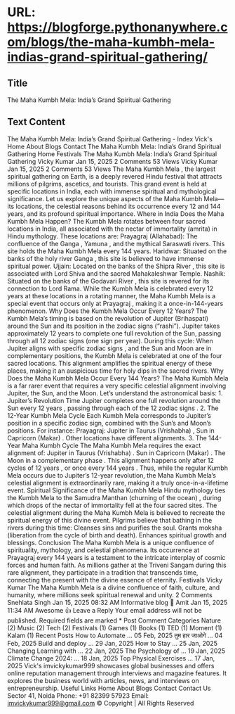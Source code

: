 # URL: https://blogforge.pythonanywhere.com/blogs/the-maha-kumbh-mela-indias-grand-spiritual-gathering/

## Title

The Maha Kumbh Mela: India’s Grand Spiritual Gathering

## Text Content

The Maha Kumbh Mela: India’s Grand Spiritual Gathering - Index Vick's Home About Blogs Contact The Maha Kumbh Mela: India’s Grand Spiritual Gathering Home Festivals The Maha Kumbh Mela: India’s Grand Spiritual Gathering Vicky Kumar Jan 15, 2025 2 Comments 53 Views Vicky Kumar Jan 15, 2025 2 Comments 53 Views The Maha Kumbh Mela , the largest spiritual gathering on Earth, is a deeply revered Hindu festival that attracts millions of pilgrims, ascetics, and tourists. This grand event is held at specific locations in India, each with immense spiritual and mythological significance. Let us explore the unique aspects of the Maha Kumbh Mela—its locations, the celestial reasons behind its occurrence every 12 and 144 years, and its profound spiritual importance. Where in India Does the Maha Kumbh Mela Happen? The Kumbh Mela rotates between four sacred locations in India, all associated with the nectar of immortality (amrita) in Hindu mythology. These locations are: Prayagraj (Allahabad): The confluence of the Ganga , Yamuna , and the mythical Saraswati rivers. This site holds the Maha Kumbh Mela every 144 years. Haridwar: Situated on the banks of the holy river Ganga , this site is believed to have immense spiritual power. Ujjain: Located on the banks of the Shipra River , this site is associated with Lord Shiva and the sacred Mahakaleshwar Temple. Nashik: Situated on the banks of the Godavari River , this site is revered for its connection to Lord Rama. While the Kumbh Mela is celebrated every 12 years at these locations in a rotating manner, the Maha Kumbh Mela is a special event that occurs only at Prayagraj , making it a once-in-144-years phenomenon. Why Does the Kumbh Mela Occur Every 12 Years? The Kumbh Mela’s timing is based on the revolution of Jupiter (Brihaspati) around the Sun and its position in the zodiac signs (“rashi”). Jupiter takes approximately 12 years to complete one full revolution of the Sun, passing through all 12 zodiac signs (one sign per year). During this cycle: When Jupiter aligns with specific zodiac signs , and the Sun and Moon are in complementary positions, the Kumbh Mela is celebrated at one of the four sacred locations. This alignment amplifies the spiritual energy of these places, making it an auspicious time for holy dips in the sacred rivers. Why Does the Maha Kumbh Mela Occur Every 144 Years? The Maha Kumbh Mela is a far rarer event that requires a very specific celestial alignment involving Jupiter, the Sun, and the Moon. Let’s understand the astronomical basis: 1. Jupiter’s Revolution Time Jupiter completes one full revolution around the Sun every 12 years , passing through each of the 12 zodiac signs . 2. The 12-Year Kumbh Mela Cycle Each Kumbh Mela corresponds to Jupiter’s position in a specific zodiac sign, combined with the Sun’s and Moon’s positions. For instance: Prayagraj: Jupiter in Taurus (Vrishabha) , Sun in Capricorn (Makar) . Other locations have different alignments. 3. The 144-Year Maha Kumbh Cycle The Maha Kumbh Mela requires the exact alignment of: Jupiter in Taurus (Vrishabha) . Sun in Capricorn (Makar) . The Moon in a complementary phase . This alignment happens only after 12 cycles of 12 years , or once every 144 years . Thus, while the regular Kumbh Mela occurs due to Jupiter’s 12-year revolution, the Maha Kumbh Mela’s celestial alignment is extraordinarily rare, making it a truly once-in-a-lifetime event. Spiritual Significance of the Maha Kumbh Mela Hindu mythology ties the Kumbh Mela to the Samudra Manthan (churning of the ocean) , during which drops of the nectar of immortality fell at the four sacred sites. The celestial alignment during the Maha Kumbh Mela is believed to recreate the spiritual energy of this divine event. Pilgrims believe that bathing in the rivers during this time: Cleanses sins and purifies the soul. Grants moksha (liberation from the cycle of birth and death). Enhances spiritual growth and blessings. Conclusion The Maha Kumbh Mela is a unique confluence of spirituality, mythology, and celestial phenomena. Its occurrence at Prayagraj every 144 years is a testament to the intricate interplay of cosmic forces and human faith. As millions gather at the Triveni Sangam during this rare alignment, they participate in a tradition that transcends time, connecting the present with the divine essence of eternity. Festivals Vicky Kumar The Maha Kumbh Mela is a divine confluence of faith, culture, and humanity, where millions seek spiritual renewal and unity. 2 Comments Snehlata Singh Jan 15, 2025 08:32 AM Informative blog 👏 Amit Jan 15, 2025 11:34 AM Awesome 👍 Leave a Reply Your email address will not be published. Required fields are marked * Post Comment Categories Nature (2) Music (2) Tech (2) Festivals (1) Games (1) Books (1) TED (1) Moment (1) Kalam (1) Recent Posts How to Automate … 05 Feb, 2025 तुम हार जाओगे … 04 Feb, 2025 Build and deploy … 29 Jan, 2025 How to Stay … 25 Jan, 2025 Changing Learning with … 22 Jan, 2025 The Psychology of … 19 Jan, 2025 Climate Change 2024: … 18 Jan, 2025 Top Physical Exercises … 17 Jan, 2025 Vick's imvickykumar999 showcases global businesses and offers online reputation management through interviews and magazine features. It explores the business world with articles, news, and interviews on entrepreneurship. Useful Links Home About Blogs Contact Contact Us Sector 41, Noida Phone: +91 82399 57923 Email: imvickykumar999@gmail.com © Copyright | All Rights Reserved
